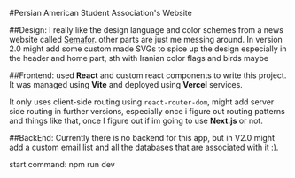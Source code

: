 #Persian American Student Association's Website

##Design: 
I really like the design language and color schemes from a news website called [Semafor](https/::semafor.com). other parts are just me messing around.
In version 2.0 might add some custom made SVGs to spice up the design especially in the header and home part, sth with Iranian color flags and birds maybe

##Frontend: 
used **React** and custom react components to write this project.
It was managed using **Vite** and deployed using **Vercel** services. 

It only uses client-side routing using `react-router-dom`, might add server side routing in further versions, especially once i figure out routing patterns and things like that, once I figure out if im going to use **Next.js** or not.

##BackEnd: 
Currently there is no backend for this app, but in V2.0 might add a custom email list and all the databases that are associated with it :).

start command:
npm run dev
